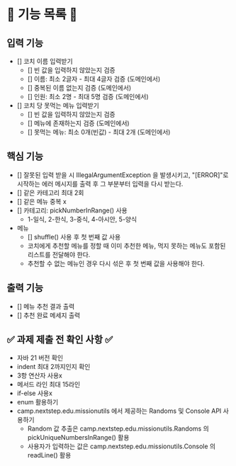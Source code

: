 # 📝 기능 목록 📝

## 입력 기능

- [] 코치 이름 입력받기
    - [] 빈 값을 입력하지 않았는지 검증
    - [] 이름: 최소 2글자 - 최대 4글자 검증 (도메인에서)
    - [] 중복된 이름 없는지 검증 (도메인에서)
    - [] 인원: 최소 2명 - 최대 5명 검증 (도메인에서)
- [] 코치 당 못먹는 메뉴 입력받기
    - [] 빈 값을 입력하지 않았는지 검증
    - [] 메뉴에 존재하는지 검증 (도메인에서)
    - [] 못먹는 메뉴: 최소 0개(빈값) - 최대 2개 (도메인에서)

## 핵심 기능

- [] 잘못된 입력 받을 시 IllegalArgumentException 을 발생시키고,
  "[ERROR]"로 시작하는 에러 메시지를 출력 후 그 부분부터 입력을 다시 받는다.
- [] 같은 카테고리 최대 2회
- [] 같은 메뉴 중복 x
- [] 카테고리: pickNumberInRange() 사용
    - 1-일식, 2-한식, 3-중식, 4-아시안, 5-양식
- 메뉴
    - [] shuffle() 사용 후 첫 번째 값 사용
    - 코치에게 추천할 메뉴를 정할 때 이미 추천한 메뉴, 먹지 못하는 메뉴도 포함된 리스트를 전달해야 한다.
    - 추천할 수 없는 메뉴인 경우 다시 섞은 후 첫 번째 값을 사용해야 한다.

## 출력 기능

- [] 메뉴 추천 결과 출력
- [] 추천 완료 메세지 출력

## ✅ 과제 제출 전 확인 사항 ✅

- 자바 21 버전 확인
- indent 최대 2까지인지 확인
- 3항 연산자 사용x
- 메서드 라인 최대 15라인
- if-else 사용x
- enum 활용하기
- camp.nextstep.edu.missionutils 에서 제공하는 Randoms 및 Console API 사용하기
    - Random 값 추출은 camp.nextstep.edu.missionutils.Randoms 의 pickUniqueNumbersInRange() 활용
    - 사용자가 입력하는 값은 camp.nextstep.edu.missionutils.Console 의 readLine() 활용
